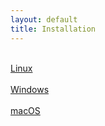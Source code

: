 ```yaml
---
layout: default
title: Installation
---
```


<div class="row">
  <div class="col-md-4">
    <a class="btn btn-outline-dark btn-block" href="/install/linux.html" role="button">
      <i class="fa fa-5x fa-linux" aria-hidden="true"></i><br>
      Linux
    </a>
  </div>
  <div class="col-md-4">
    <a class="btn btn-outline-dark btn-block" href="/install/windows.html" role="button">
      <i class="fa fa-5x fa-windows" aria-hidden="true"></i><br>
      Windows
    </a>
  </div>
  <div class="col-md-4">
    <a class="btn btn-outline-dark btn-block" href="/install/macos.html" role="button">
      <i class="fa fa-5x fa-apple" aria-hidden="true"></i><br>
      macOS
    </a>
  </div>
</div>
